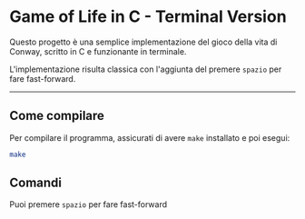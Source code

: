 # Game of Life in C - Terminal Version

Questo progetto è una semplice implementazione del gioco della vita di Conway, scritto in C e funzionante in terminale.


L'implementazione risulta classica con l'aggiunta del premere `spazio` per fare fast-forward.

---

## Come compilare

Per compilare il programma, assicurati di avere `make` installato e poi esegui:

```bash
make
```

## Comandi

Puoi premere `spazio` per fare fast-forward
